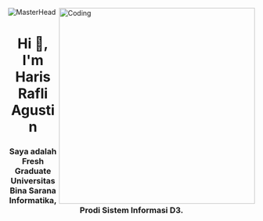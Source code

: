 ![MasterHead](https://firebasestorage.googleapis.com/v0/b/flexi-coding.appspot.com/o/dempgi7-520f8d5f-63d4-4453-8822-dbc149ae27f8.gif?alt=media&token=91c0c7b2-93c3-4029-b011-1a8703c5730d)
<img align="right" alt="Coding" width="400" src="https://cdn.dribbble.com/users/1162077/screenshots/3848914/programmer.gif">
<h1 align="center">Hi 👋, I'm Haris Rafli Agustin</h1>
<h3 align="center">Saya adalah Fresh Graduate Universitas Bina Sarana Informatika, Prodi Sistem Informasi D3.</h3>

